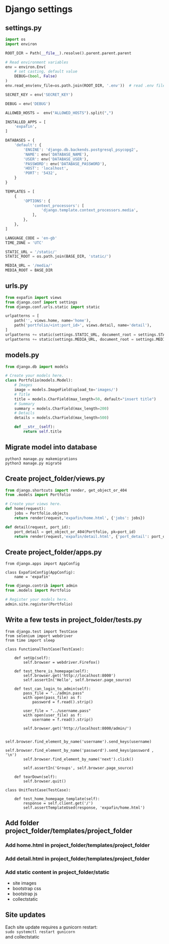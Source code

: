 # Django settings

## settings.py
``` python
import os
import environ

ROOT_DIR = Path(__file__).resolve().parent.parent.parent

# Read environment variables
env = environ.Env(
    # set casting, default value
    DEBUG=(bool, False)
)
env.read_env(env_file=os.path.join(ROOT_DIR, '.env'))  # read .env file, if it exists

SECRET_KEY = env('SECRET_KEY')

DEBUG = env('DEBUG')

ALLOWED_HOSTS =  env("ALLOWED_HOSTS").split(",")

INSTALLED_APPS = [
    'expafin',
]

DATABASES = {
    'default': {
        'ENGINE': 'django.db.backends.postgresql_psycopg2',
        'NAME': env('DATABASE_NAME'),
        'USER': env('DATABASE_USER'),
        'PASSWORD': env('DATABASE_PASSWORD'),
        'HOST': 'localhost',
        'PORT': '5432',
    }
}

TEMPLATES = [
    {
        'OPTIONS': {
            'context_processors': [
                'django.template.context_processors.media',
            ],
        },
    },
]

LANGUAGE_CODE = 'en-gb'
TIME_ZONE = 'UTC'

STATIC_URL = '/static/'
STATIC_ROOT = os.path.join(BASE_DIR, 'static/')

MEDIA_URL = '/media/'
MEDIA_ROOT = BASE_DIR
```

## urls.py
``` python
from expafin import views
from django.conf import settings
from django.conf.urls.static import static

urlpatterns = [
    path('', views.home, name='home'),
    path('portfolio/<int:port_id>', views.detail, name='detail'),
] 
urlpatterns += static(settings.STATIC_URL, document_root = settings.STATIC_ROOT)
urlpatterns += static(settings.MEDIA_URL, document_root = settings.MEDIA_ROOT)
```

## models.py
``` python
from django.db import models

# Create your models here.
class Portfolio(models.Model):
    # Images 
    image = models.ImageField(upload_to='images/')
    # Title 
    title = models.CharField(max_length=50, default="insert title")
    # Summary 
    summary = models.CharField(max_length=200)
    # Details
    details = models.CharField(max_length=500)

    def __str__(self):
        return self.title

```

## Migrate model into database
``` shell
python3 manage.py makemigrations
python3 manage.py migrate
```


## Create project_folder/views.py
``` python
from django.shortcuts import render, get_object_or_404
from .models import Portfolio

# Create your views here.
def home(request):
    jobs = Portfolio.objects
    return render(request,'expafin/home.html', {'jobs': jobs})

def detail(request, port_id):
    port_detail = get_object_or_404(Portfolio, pk=port_id)
    return render(request,'expafin/detail.html', {'port_detail': port_detail})
```

## Create project_folder/apps.py
```
from django.apps import AppConfig

class ExpafinConfig(AppConfig):
    name = 'expafin'
```

``` python
from django.contrib import admin
from .models import Portfolio

# Register your models here.
admin.site.register(Portfolio)
```

## Write a few tests in project_folder/tests.py
```
from django.test import TestCase
from selenium import webdriver
from time import sleep

class FunctionalTestCase(TestCase):

    def setUp(self):
        self.browser = webdriver.Firefox()

    def test_there_is_homepage(self):
        self.browser.get('http://localhost:8000')
        self.assertIn('Hello', self.browser.page_source)

    def test_can_login_to_admin(self):
        pass_file = "../admin.pass"
        with open(pass_file) as f:
            password = f.read().strip()

        user_file = "../username.pass"
        with open(user_file) as f:
            username = f.read().strip()

        self.browser.get('http://localhost:8000/admin/')

        self.browser.find_element_by_name('username').send_keys(username)
        self.browser.find_element_by_name('password').send_keys(password , '\n')
        self.browser.find_element_by_name('next').click()

        self.assertIn('Groups', self.browser.page_source)

    def tearDown(self):
        self.browser.quit()

class UnitTestCase(TestCase):

    def test_home_homepage_template(self):
        response = self.client.get('/')
        self.assertTemplateUsed(response, 'expafin/home.html')
```

## Add folder project_folder/templates/project_folder
### Add home.html in project_folder/templates/project_folder
### Add detail.html in project_folder/templates/project_folder
### Add static content in project_folder/static
* site images
* bootstrap css
* bootstrap js
* collectstatic


## Site updates
Each site update requires a gunicorn restart:  
`sudo systemctl restart gunicorn`  
and collectstatic  
